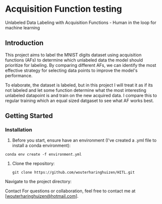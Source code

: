 # Acquisition Function testing

Unlabeled Data Labeling with Acquisition Functions - Human in the loop for machine learning

## Introduction

This project aims to label the MNIST digits dataset using acquisition functions (AFs) to determine which unlabeled data the model should prioritize for labeling. By comparing different AFs, we can identify the most effective strategy for selecting data points to improve the model's performance.

To elaborate, the dataset is labeled, but in this project I will treat it as if its not labeled and let some function determine what the most interesting unlabeled datapoint is and train on the new acquired data. I compare this to regular training which an equal sized datgaset to see what AF works best.

## Getting Started

### Installation

1. Before you start, ensure have an environment (I've created a .yml file to install a conda environment):
  ```shell
  conda env create -f environment.yml
```

1. Clone the repository:

   ```shell
   git clone https://github.com/wouterharinghuizen/HITL.git
   
Navigate to the project directory:


Contact
For questions or collaboration, feel free to contact me at [wouterharinghuizen@hotmail.com].





